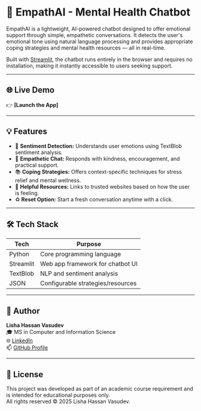 # 🧠 EmpathAI - Mental Health Chatbot

EmpathAI is a lightweight, AI-powered chatbot designed to offer emotional support through simple, empathetic conversations. It detects the user's emotional tone using natural language processing and provides appropriate coping strategies and mental health resources — all in real-time.

Built with [Streamlit](https://streamlit.io/), the chatbot runs entirely in the browser and requires no installation, making it instantly accessible to users seeking support.

---

## 🌐 Live Demo

👉 **[Launch the App]**

---

## 💡 Features

- 🧠 **Sentiment Detection:** Understands user emotions using TextBlob sentiment analysis.
- 💬 **Empathetic Chat:** Responds with kindness, encouragement, and practical support.
- 📚 **Coping Strategies:** Offers context-specific techniques for stress relief and mental wellness.
- 🔗 **Helpful Resources:** Links to trusted websites based on how the user is feeling.
- ♻️ **Reset Option:** Start a fresh conversation anytime with a click.

---

## 🛠️ Tech Stack

| Tech         | Purpose                            |
|--------------|-------------------------------------|
| Python       | Core programming language           |
| Streamlit    | Web app framework for chatbot UI    |
| TextBlob     | NLP and sentiment analysis          |
| JSON         | Configurable strategies/resources   |

---

## 👤 Author

**Lisha Hassan Vasudev**  
🎓 MS in Computer and Information Science  
🌐 [LinkedIn]( https://www.linkedin.com/in/lishavasudev)  
📫 [GitHub Profile](https://github.com/Liishaa)

---
## 📜 License

This project was developed as part of an academic course requirement and is intended for educational purposes only.  
All rights reserved © 2025 Lisha Hassan Vasudev.

